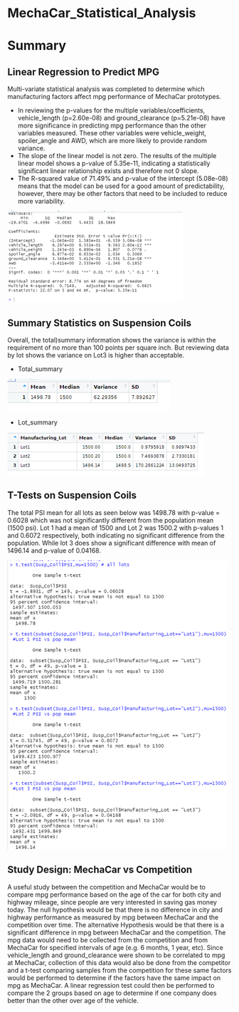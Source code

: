 # MechaCar_Statistical_Analysis
# Summary
## Linear Regression to Predict MPG

Multi-variate statistical analysis was completed to determine which manufacturing factors affect mpg performance of MechaCar prototypes.

- In reviewing the p-values for the multiple variables/coefficients, vehicle_length (p=2.60e-08) and ground_clearance (p=5.21e-08)  have more significance in predicting mpg performance than the other variables measured. These other variables were vehicle_weight, spoiler_angle and AWD, which are more likely to provide random variance.
- The slope of the linear model is not zero.  The results of the multiple linear model shows a p-value of 5.35e-11, indicating a statistically significant linear relationship exists and therefore not 0 slope.
- The R-squared value of 71.49% and p-value of the intercept (5.08e-08) means that the model can be used for a good amount of predictability, however, there may be other factors that need to be included to reduce more variability.

![](https://github.com/AlexGeiger1/MechaCar_Statistical_Analysis/blob/main/Resources/deliverable1.png)

## Summary Statistics on Suspension Coils
Overall, the total)summary information shows the variance is within the requirement of no more than 100 points per square inch.  But reviewing data by lot shows the variance on Lot3 is higher than acceptable.
- Total_summary

![Total_summary](https://github.com/AlexGeiger1/MechaCar_Statistical_Analysis/blob/main/Resources/deliverable2a.png)

- Lot_summary

![Lot_summary](https://github.com/AlexGeiger1/MechaCar_Statistical_Analysis/blob/main/Resources/deliverable2b.png)

## T-Tests on Suspension Coils
The total PSI mean for all lots as seen below was 1498.78 with p-value = 0.6028 which was not significantly different from the population mean (1500 psi). 
Lot 1 had a mean of 1500 and  Lot 2 was 1500.2 with p-values 1 and 0.6072 respectively, both indicating no significant difference from the population.  While lot 3 does show a significant difference with mean of 1496.14 and p-value of 0.04168.

![](https://github.com/AlexGeiger1/MechaCar_Statistical_Analysis/blob/main/Resources/deliverable3.png)

## Study Design: MechaCar vs Competition
A useful study between the competition and MechaCar would be to compare mpg performance based on the age of the car for both city and highway mileage, since people are very interested in saving gas money today.  The null hypothesis would be that there is no difference in city and highway performance as measured by mpg between MechaCar and the competition over time.  The alternative Hypothesis would be that there is a significant difference in mpg between MechaCar and the competition. 
The mpg data would need to be collected from the competition and from MechaCar for specified intervals of age (e.g. 6 months, 1 year, etc). Since vehicle_length and ground_clearance were shown to be correlated to mpg at MechaCar, collection of this data would also be done from the competitor and a t-test comparing samples from the competition for these same factors would be performed to determine if the factors have the same impact on mpg as MechaCar.   A linear regression test could then be performed to compare the 2 groups based on age to determine if one company does better than the other over age of the vehicle.
